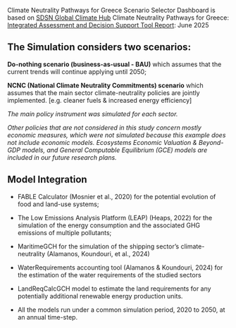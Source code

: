Climate Neutrality Pathways for Greece Scenario Selector Dashboard is based on <a href="https://www.unsdsn.org/our-work/sdsn-global-climate-hub">SDSN Global Climate Hub</a> Climate Neutrality Pathways for Greece: <a href="https://unsdsn.globalclimatehub.org/wp-content/uploads/2025/06/REPORT_GCHmodels_SDSNscenario_Greece__2.pdf">Integrated Assessment and Decision Support Tool Report</a>: June 2025

## The Simulation considers two scenarios: 

**Do-nothing scenario (business-as-usual - BAU)** which assumes that the current trends will continue applying until 2050; 

**NCNC (National Climate Neutrality Commitments) scenario** which assumes that the main sector climate-neutrality policies are jointly implemented. [e.g. cleaner fuels & increased energy efficiency]

*The main policy instrument was simulated for each sector.*

*Other policies that are not considered in this study concern mostly economic measures, which were not simulated because this example does not include economic models.
Ecosystems Economic Valuation & Beyond-GDP models, and General Computable Equilibrium (GCE) models are included in our future research plans.*

## Model Integration

- FABLE Calculator (Mosnier et al., 2020) for the potential evolution of food and land-use systems; 

- The Low Emissions Analysis Platform (LEAP) (Heaps, 2022) for the simulation of the energy consumption and the associated GHG emissions of multiple pollutants; 

- MaritimeGCH for the simulation of the shipping sector’s climate-neutrality (Alamanos, Koundouri, et al., 2024)

- WaterRequirements accounting tool (Alamanos & Koundouri, 2024) for the estimation of the water requirements of the studied sectors

- LandReqCalcGCH model to estimate the land requirements for any potentially additional renewable energy production units. 

- All the models run under a common simulation period, 2020 to 2050, at an annual time-step. 

